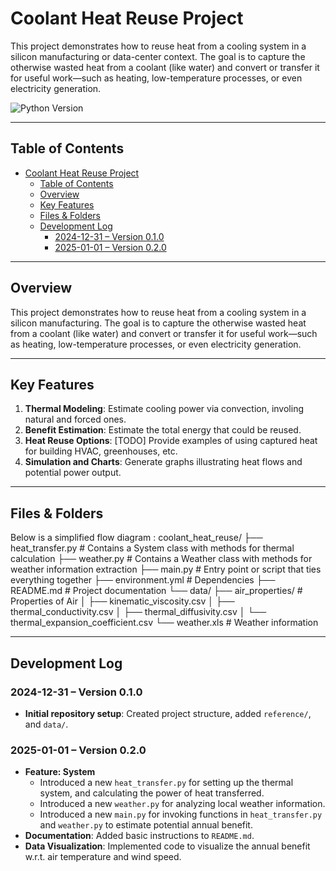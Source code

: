 # Coolant Heat Reuse Project

This project demonstrates how to reuse heat from a cooling system in a silicon manufacturing or data-center context. The goal is to capture the otherwise wasted heat from a coolant (like water) and convert or transfer it for useful work—such as heating, low-temperature processes, or even electricity generation.

![Python Version](https://img.shields.io/badge/Python-3.8+-blue.svg)
<!-- ![License: MIT](https://img.shields.io/badge/License-MIT-yellow.svg) -->

---

## Table of Contents

- [Coolant Heat Reuse Project](#coolant-heat-reuse-project)
  - [Table of Contents](#table-of-contents)
  - [Overview](#overview)
  - [Key Features](#key-features)
  - [Files \& Folders](#files--folders)
  - [Development Log](#development-log)
    - [2024-12-31 – Version 0.1.0](#2024-12-31--version-010)
    - [2025-01-01 – Version 0.2.0](#2025-01-01--version-020)

---

## Overview
This project demonstrates how to reuse heat from a cooling system in a silicon manufacturing. The goal is to capture the otherwise wasted heat from a coolant (like water) and convert or transfer it for useful work—such as heating, low-temperature processes, or even electricity generation.

<!-- In high-intensity computing (such as data centers, or silicon manufacturing processes), the cooling systems generate large amounts of **low-grade heat** (typically around 30 °C). Rather than venting that heat away, this project proposes:
1. Calculating potential **heat recovery** from a reservoir (e.g., water-based coolant at 30 °C).  
2. Exploring **methods** to utilize or convert that heat—like low-temp **Organic Rankine Cycles**, or direct reuse in district heating.  
3. Providing Python-based **simulation scripts** to estimate the feasibility and economics of various approaches.

**Why does this matter?**  
- Energy costs and environmental impact can be reduced by reusing waste heat.  
- It can enable more **sustainable** data centers and manufacturing facilities. -->

---

## Key Features

1. **Thermal Modeling**: Estimate cooling power via convection, involing natural and forced ones.
2. **Benefit Estimation**: Estimate the total energy that could be reused.
3. **Heat Reuse Options**: [TODO] Provide examples of using captured heat for building HVAC, greenhouses, etc.  
4. **Simulation and Charts**: Generate graphs illustrating heat flows and potential power output.

---

## Files & Folders

Below is a simplified flow diagram :
coolant_heat_reuse/
├── heat_transfer.py   # Contains a System class with methods for thermal calculation
├── weather.py   # Contains a Weather class with methods for weather information extraction
├── main.py                # Entry point or script that ties everything together
├── environment.yml       # Dependencies
├── README.md              # Project documentation
└── data/
    ├── air_properties/   # Properties of Air
    │   ├── kinematic_viscosity.csv
    │   ├── thermal_conductivity.csv
    │   ├── thermal_diffusivity.csv
    │   └── thermal_expansion_coefficient.csv
    └── weather.xls  # Weather information

---

## Development Log

### 2024-12-31 – Version 0.1.0
- **Initial repository setup**: Created project structure, added `reference/`, and `data/`.

### 2025-01-01 – Version 0.2.0
- **Feature: System**  
  - Introduced a new `heat_transfer.py` for setting up the thermal system, and calculating the power of heat transferred.
  - Introduced a new `weather.py` for analyzing local weather information.
  - Introduced a new `main.py` for invoking functions in `heat_transfer.py` and `weather.py` to estimate potential annual benefit.
- **Documentation**: Added basic instructions to `README.md`.
- **Data Visualization**: Implemented code to visualize the annual benefit w.r.t. air temperature and wind speed.